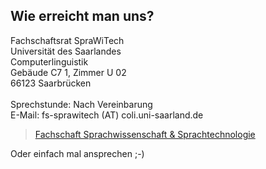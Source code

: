## Wie erreicht man uns?

Fachschaftsrat SpraWiTech<br>
Universität des Saarlandes<br>
Computerlinguistik<br>
Gebäude C7 1, Zimmer U 02<br>
66123 Saarbrücken<br>
<br>
Sprechstunde: Nach Vereinbarung<br>
E-Mail: fs-sprawitech (AT) coli.uni-saarland.de 

<div id="fb-root"></div>
<script>(function(d, s, id) {
  var js, fjs = d.getElementsByTagName(s)[0];
  if (d.getElementById(id)) return;
  js = d.createElement(s); js.id = id;
  js.src = "//connect.facebook.net/de_DE/sdk.js#xfbml=1&version=v2.10";
  fjs.parentNode.insertBefore(js, fjs);
}(document, 'script', 'facebook-jssdk'));</script>

<div class="fb-page" data-href="https://www.facebook.com/fssprawitech/" data-small-header="false" data-adapt-container-width="true" data-hide-cover="false" data-show-facepile="true"><blockquote cite="https://www.facebook.com/fssprawitech/" class="fb-xfbml-parse-ignore"><a href="https://www.facebook.com/fssprawitech/">Fachschaft Sprachwissenschaft &amp; Sprachtechnologie</a></blockquote></div>

Oder einfach mal ansprechen ;-)
